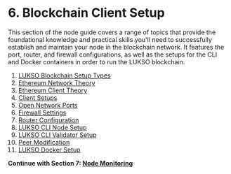 # 6. Blockchain Client Setup

This section of the node guide covers a range of topics that provide the foundational knowledge and practical skills you'll need to successfully establish and maintain your node in the blockchain network. It features the port, router, and firewall configurations, as well as the setups for the CLI and Docker containers in order to run the LUKSO blockchain.

1. [LUKSO Blockchain Setup Types](./01-setup-types.md)
2. [Ethereum Network Theory](./02-network-theory.md)
3. [Ethereum Client Theory](./03-client-theory.md)
4. [Client Setups](./04-client-setups.md)
5. [Open Network Ports](./05-network-ports.md)
6. [Firewall Settings](./06-firewall-settings.md)
7. [Router Configuration](./07-router-config.md)
8. [LUKSO CLI Node Setup](./08-cli-setup.md)
9. [LUKSO CLI Validator Setup](./09-validator-setup.md)
10. [Peer Modification](./10-peer-modification.md)
11. [LUKSO Docker Setup](./11-docker-setup.md)

**Continue with Section 7: [Node Monitoring](/docs/mainnet/complete-node-guide/7-monitoring/)**
